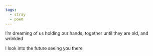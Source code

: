```yaml
---
tags:
  - stray
  - poem
---
```

I’m dreaming of us
holding our hands, together
until they are old, and wrinkled

I look into the future
seeing you there